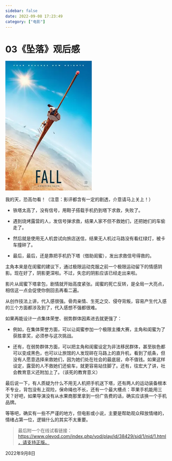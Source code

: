 ```yaml
---
sidebar: false
date: 2022-09-08 17:23:49
category: ["电影"]
---
```


# 03《坠落》观后感

<img src="./assets/image-20220908174157388.png" style="zoom:50%;text-align: center;" />

我的天，恐高勿看！（注意：影评都含有一定的剧透，介意请马上关上！）

<!-- more -->

- 铁塔太高了，没有信号，用鞋子搭载手机扔到塔下求救，失败了。

- 遇到烧烤露营的人，发信号弹求救，结果人家不但不救她们，还把她们的车偷走了。

- 然后就是使用无人机尝试向旅店送信，结果无人机过马路没有看红绿灯，被卡车撞碎了。

- 最后，最后，还是靠把手机扔下塔（借助闺蜜），发出求救信号得救的。

主角本来是在闺蜜的建议下，通过极限运动克服之前一个极限运动留下的情感阴影。现在好了，阴影更深啦。不过，失恋的阴影应该已经走出来啦。

影片从闺蜜下塔拿包，剧情就开始高度紧张。闺蜜的死亡反转，是全局一大亮点，相信这一点会促使你倒回去再看二遍。

从创作技法上讲，代入感很强。骨肉亲情、生死之交、侵夺背叛，容易产生代入感的三个方面都涉及到了，代入感想不强都很难。

如果再能设计一点集体荣誉、弱势群体因素进去就更强了：

- 例如，在集体荣誉方面，可以让闺蜜参加一个极限主播大赛，主角和闺蜜为了获胜拿奖，必须参与这次挑战。

- 还有，在弱势群体方面，可以把主角和闺蜜设定为非法移民群体，甚至肤色都可以变成黑色，也可以让旅馆的人发现碎在马路上的直升机，看到了纸条，但没有人愿意选择来救她们，因为她们处在社会的最底层，命不值钱。如果这样设定，露营的人不救她们还偷车，就更容易站住脚了。还有，往宏大了讲，社会教育意义还附加上了。（该死的教育意义）

最后说一下，有人质疑为什么不用无人机把手机送下塔，还有两人的运动装备根本不专业，背包没有上双险，保命绳也不长，还有一个最大槽点：苹果手机能用三天？好吧，如果导演没有从水果商那里拿到一份广告费的话，确实应该换一个手机品牌。

等等吧，确实有一些不严谨的地方，但电影或小说，主要是帮助观众释放情绪的，情绪占第一位，逻辑什么的其实不太重要。

> 最后附一个在线试看链接：https://www.olevod.com/index.php/vod/play/id/38429/sid/1/nid/1.html，请支持正版。

2022年9月8日